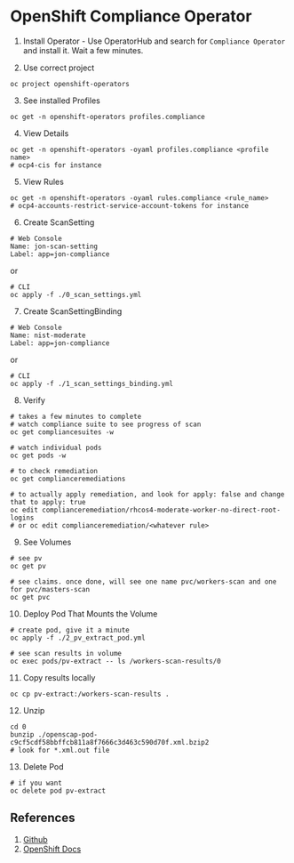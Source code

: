 # OpenShift Compliance Operator

1. Install Operator - Use OperatorHub and search for `Compliance Operator` and install it.  Wait a few minutes.

2. Use correct project

```
oc project openshift-operators
```

3. See installed Profiles

```
oc get -n openshift-operators profiles.compliance
```

4. View Details

```
oc get -n openshift-operators -oyaml profiles.compliance <profile name>
# ocp4-cis for instance
```

5. View Rules
```
oc get -n openshift-operators -oyaml rules.compliance <rule_name>
# ocp4-accounts-restrict-service-account-tokens for instance
```

6.  Create ScanSetting

```
# Web Console
Name: jon-scan-setting
Label: app=jon-compliance
```

or

```
# CLI
oc apply -f ./0_scan_settings.yml
```

7.  Create ScanSettingBinding

```
# Web Console
Name: nist-moderate
Label: app=jon-compliance
```

or

```
# CLI
oc apply -f ./1_scan_settings_binding.yml
```

8.  Verify

```
# takes a few minutes to complete
# watch compliance suite to see progress of scan
oc get compliancesuites -w

# watch individual pods
oc get pods -w

# to check remediation
oc get complianceremediations

# to actually apply remediation, and look for apply: false and change that to apply: true
oc edit complianceremediation/rhcos4-moderate-worker-no-direct-root-logins
# or oc edit complianceremediation/<whatever rule>
```

9.  See Volumes

```
# see pv
oc get pv

# see claims. once done, will see one name pvc/workers-scan and one for pvc/masters-scan
oc get pvc
```

10. Deploy Pod That Mounts the Volume

```
# create pod, give it a minute
oc apply -f ./2_pv_extract_pod.yml

# see scan results in volume
oc exec pods/pv-extract -- ls /workers-scan-results/0
```

11. Copy results locally

```
oc cp pv-extract:/workers-scan-results .
```

12. Unzip

```
cd 0
bunzip ./openscap-pod-c9cf5cdf58bbffcb811a8f7666c3d463c590d70f.xml.bzip2
# look for *.xml.out file
```

13. Delete Pod

```
# if you want
oc delete pod pv-extract
```



## References
1.  [Github](https://github.com/openshift/compliance-operator)
2.  [OpenShift Docs](https://docs.openshift.com/container-platform/4.6/security/compliance_operator/compliance-operator-understanding.html)
